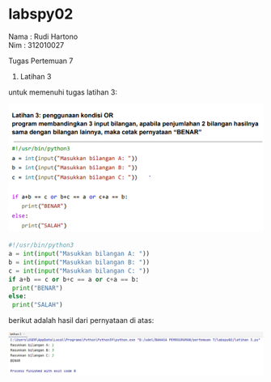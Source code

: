 # labspy02
Nama    : Rudi Hartono<br>
Nim     : 312010027<br>

Tugas Pertemuan 7 <br>

1. Latihan 3

untuk memenuhi tugas latihan 3:

![latihan3tugas.PNG](Foto/latihan3tugas.PNG)

```python
#!/usr/bin/python3
a = int(input("Masukkan bilangan A: "))
b = int(input("Masukkan bilangan B: "))
c = int(input("Masukkan bilangan C: "))
if a+b == c or b+c == a or c+a == b:
 print("BENAR")
else:
 print("SALAH")
```

berikut adalah hasil dari pernyataan di atas:

![latihan3run.PNG](Foto/latihan3run.PNG)



